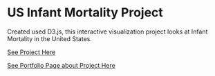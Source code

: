 # US Infant Mortality Project

Created used D3.js, this interactive visualization project looks at Infant Mortality in the United States. 

[See Project Here](http://lwhitaker3.github.io/USMortality/)

[See Portfolio Page about Project Here](http://louisewhitaker.com/portfolio/infant_mortality)
